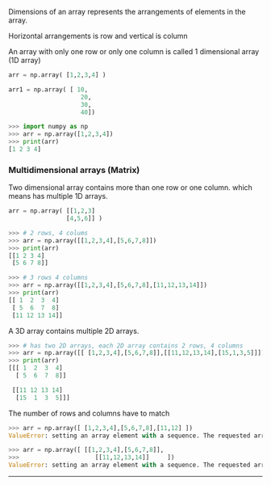 
Dimensions of an array represents the arrangements of elements in the array.

Horizontal arrangements is row and vertical is column

An array with only one row or only one column is called 1 dimensional array (1D array)

```python
arr = np.array( [1,2,3,4] )

arr1 = np.array( [ 10, 
					20,
					30,
					40])
```

```python
>>> import numpy as np
>>> arr = np.array([1,2,3,4])
>>> print(arr)
[1 2 3 4]
```

### Multidimensional arrays (Matrix)

Two dimensional array contains more than one row or one column. which means has multiple 1D arrays.
```python
arr = np.array( [[1,2,3]
				[4,5,6]] )
```

```python
>>> # 2 rows, 4 colums
>>> arr = np.array([[1,2,3,4],[5,6,7,8]])
>>> print(arr)
[[1 2 3 4]
 [5 6 7 8]]

>>> # 3 rows 4 columns
>>> arr = np.array([[1,2,3,4],[5,6,7,8],[11,12,13,14]])
>>> print(arr)
[[ 1  2  3  4]
 [ 5  6  7  8]
 [11 12 13 14]]
```

A 3D array contains multiple 2D arrays.
```python
>>> # has two 2D arrays, each 2D array contains 2 rows, 4 columns
>>> arr = np.array([[ [1,2,3,4],[5,6,7,8]],[[11,12,13,14],[15,1,3,5]]])
>>> print(arr)
[[[ 1  2  3  4]
  [ 5  6  7  8]]

 [[11 12 13 14]
  [15  1  3  5]]]
```

The number of rows and columns have to match
```python
>>> arr = np.array([ [1,2,3,4],[5,6,7,8],[11,12] ])
ValueError: setting an array element with a sequence. The requested array has an inhomogeneous shape after 1 dimensions. The detected shape was (3,) + inhomogeneous part.

>>> arr = np.array([ [[1,2,3,4],[5,6,7,8]],
>>> 					[[11,12,13,14]]     ])
ValueError: setting an array element with a sequence. The requested array has an inhomogeneous shape after 1 dimensions. The detected shape was (2,) + inhomogeneous part.
```

___

